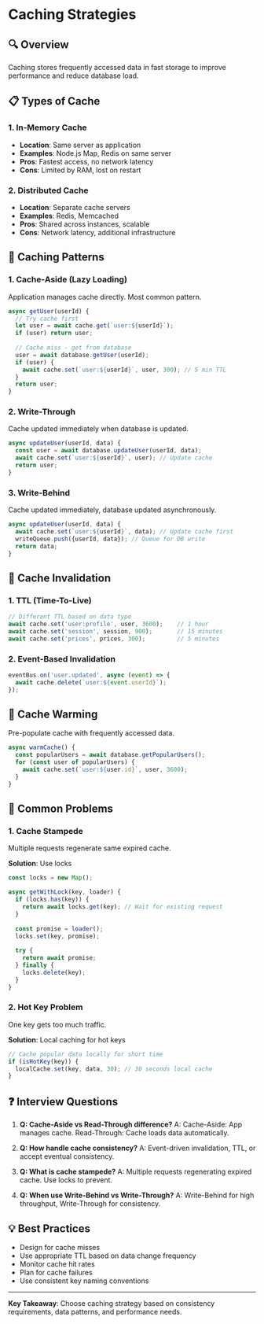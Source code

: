 # Caching Strategies

## 🔍 Overview
Caching stores frequently accessed data in fast storage to improve performance and reduce database load.

## 📋 Types of Cache

### 1. In-Memory Cache
- **Location**: Same server as application
- **Examples**: Node.js Map, Redis on same server
- **Pros**: Fastest access, no network latency
- **Cons**: Limited by RAM, lost on restart

### 2. Distributed Cache  
- **Location**: Separate cache servers
- **Examples**: Redis, Memcached
- **Pros**: Shared across instances, scalable
- **Cons**: Network latency, additional infrastructure

## 🎯 Caching Patterns

### 1. Cache-Aside (Lazy Loading)
Application manages cache directly. Most common pattern.

```javascript
async getUser(userId) {
  // Try cache first
  let user = await cache.get(`user:${userId}`);
  if (user) return user;
  
  // Cache miss - get from database
  user = await database.getUser(userId);
  if (user) {
    await cache.set(`user:${userId}`, user, 300); // 5 min TTL
  }
  return user;
}
```

### 2. Write-Through
Cache updated immediately when database is updated.

```javascript
async updateUser(userId, data) {
  const user = await database.updateUser(userId, data);
  await cache.set(`user:${userId}`, user); // Update cache
  return user;
}
```

### 3. Write-Behind
Cache updated immediately, database updated asynchronously.

```javascript
async updateUser(userId, data) {
  await cache.set(`user:${userId}`, data); // Update cache first
  writeQueue.push({userId, data}); // Queue for DB write
  return data;
}
```

## 🔄 Cache Invalidation

### 1. TTL (Time-To-Live)
```javascript
// Different TTL based on data type
await cache.set('user:profile', user, 3600);    // 1 hour
await cache.set('session', session, 900);       // 15 minutes  
await cache.set('prices', prices, 300);         // 5 minutes
```

### 2. Event-Based Invalidation
```javascript
eventBus.on('user.updated', async (event) => {
  await cache.delete(`user:${event.userId}`);
});
```

## 🌊 Cache Warming
Pre-populate cache with frequently accessed data.

```javascript
async warmCache() {
  const popularUsers = await database.getPopularUsers();
  for (const user of popularUsers) {
    await cache.set(`user:${user.id}`, user, 3600);
  }
}
```

## 🚨 Common Problems

### 1. Cache Stampede
Multiple requests regenerate same expired cache.

**Solution**: Use locks
```javascript
const locks = new Map();

async getWithLock(key, loader) {
  if (locks.has(key)) {
    return await locks.get(key); // Wait for existing request
  }
  
  const promise = loader();
  locks.set(key, promise);
  
  try {
    return await promise;
  } finally {
    locks.delete(key);
  }
}
```

### 2. Hot Key Problem
One key gets too much traffic.

**Solution**: Local caching for hot keys
```javascript
// Cache popular data locally for short time
if (isHotKey(key)) {
  localCache.set(key, data, 30); // 30 seconds local cache
}
```

## ❓ Interview Questions

1. **Q: Cache-Aside vs Read-Through difference?**
   A: Cache-Aside: App manages cache. Read-Through: Cache loads data automatically.

2. **Q: How handle cache consistency?**
   A: Event-driven invalidation, TTL, or accept eventual consistency.

3. **Q: What is cache stampede?**
   A: Multiple requests regenerating expired cache. Use locks to prevent.

4. **Q: When use Write-Behind vs Write-Through?**
   A: Write-Behind for high throughput, Write-Through for consistency.

## 💡 Best Practices

- Design for cache misses
- Use appropriate TTL based on data change frequency
- Monitor cache hit rates
- Plan for cache failures
- Use consistent key naming conventions

---

**Key Takeaway**: Choose caching strategy based on consistency requirements, data patterns, and performance needs. 